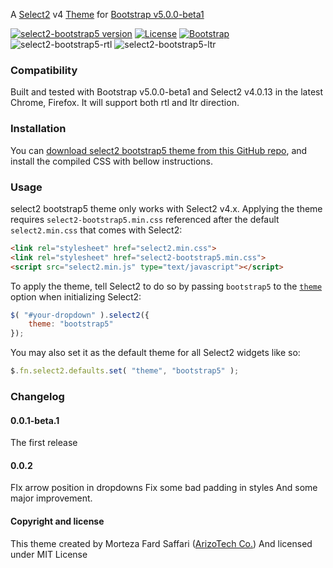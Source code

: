 A [Select2](https://github.com/select2) v4 [Theme](https://select2.org/appearance#themes) for [Bootstrap v5.0.0-beta1](https://getbootstrap.com)
<p></p>

[![select2-bootstrap5 version](https://img.shields.io/badge/select2--bootstrap5-v0.0.2-success)](https://github.com/mortezafs/select2-bootstrap5-theme/releases)
[![License](https://img.shields.io/badge/license-MIT-blue)](http://opensource.org/licenses/MIT)
[![Bootstrap](https://img.shields.io/badge/bootstrap-v5.x-blue)](https://getbootstrap.com)
![select2-bootstrap5-rtl](https://img.shields.io/badge/rtl-supported-important)
![select2-bootstrap5-ltr](https://img.shields.io/badge/ltr-supported-important)

### Compatibility

Built and tested with Bootstrap v5.0.0-beta1 and Select2 v4.0.13 in the latest Chrome, Firefox.
It will support both rtl and ltr direction.

### Installation

You can [download select2 bootstrap5 theme from this GitHub repo](https://github.com/mortezafs/select2-bootstrap5-theme/releases), and install the compiled CSS with bellow instructions.

### Usage

select2 bootstrap5 theme only works with Select2 v4.x. Applying the theme requires `select2-bootstrap5.min.css` referenced after the default `select2.min.css` that comes with Select2:

```html
<link rel="stylesheet" href="select2.min.css">
<link rel="stylesheet" href="select2-bootstrap5.min.css">
<script src="select2.min.js" type="text/javascript"></script>
```

To apply the theme, tell Select2 to do so by passing `bootstrap5` to the [`theme`](https://select2.org/appearance#themes) option when initializing Select2:

```js
$( "#your-dropdown" ).select2({
    theme: "bootstrap5"
});
```

You may also set it as the default theme for all Select2 widgets like so:

```js
$.fn.select2.defaults.set( "theme", "bootstrap5" );
```

### Changelog

#### 0.0.1-beta.1
The first release
#### 0.0.2
FIx arrow position in dropdowns
Fix some bad padding in styles
And some major improvement.

#### Copyright and license

This theme created by Morteza Fard Saffari ([ArizoTech Co.](https://arizotech.com)) And licensed under MIT License
